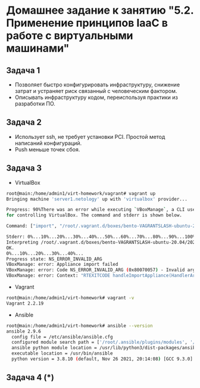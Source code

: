 
# Домашнее задание к занятию "5.2. Применение принципов IaaC в работе с виртуальными машинами"

## Задача 1

- Позволяет быстро конфигурировать инфраструктуру, снижение затрат и устраняет риск связанный с человеческим фактором.
- Описывать инфраструктуру кодом, переиспользуя практики из разработки ПО.

## Задача 2

- Использует ssh, не требует установки PCI. Простой метод написаний конфигураций.
- Push меньше точек сбоя.
## Задача 3

- VirtualBox
```bash
root@main:/home/admin1/virt-homework/vagrant# vagrant up
Bringing machine 'server1.netology' up with 'virtualbox' provider...

Progress: 90%There was an error while executing `VBoxManage`, a CLI used by Vagrant
for controlling VirtualBox. The command and stderr is shown below.

Command: ["import", "/root/.vagrant.d/boxes/bento-VAGRANTSLASH-ubuntu-20.04/202112.19.0/virtualbox/box.ovf", "--vsys", "0", "--vmname", "ubuntu-20.04-amd64_1652563288918_97458", "--vsys", "0", "--unit", "11", "--disk", "/root/VirtualBox VMs/ubuntu-20.04-amd64_1652563288918_97458/ubuntu-20.04-amd64-disk001.vmdk"]

Stderr: 0%...10%...20%...30%...40%...50%...60%...70%...80%...90%...100%
Interpreting /root/.vagrant.d/boxes/bento-VAGRANTSLASH-ubuntu-20.04/202112.19.0/virtualbox/box.ovf...
OK.
0%...10%...20%...30%...40%...
Progress state: NS_ERROR_INVALID_ARG
VBoxManage: error: Appliance import failed
VBoxManage: error: Code NS_ERROR_INVALID_ARG (0x80070057) - Invalid argument value (extended info not available)
VBoxManage: error: Context: "RTEXITCODE handleImportAppliance(HandlerArg*)" at line 1363 of file VBoxManageAppliance.cpp


```
- Vagrant
```bash
root@main:/home/admin1/virt-homework# vagrant -v
Vagrant 2.2.19
```
- Ansible
```bash
root@main:/home/admin1/virt-homework# ansible --version
ansible 2.9.6
  config file = /etc/ansible/ansible.cfg
  configured module search path = ['/root/.ansible/plugins/modules', '/usr/share/ansible/plugins/modules']
  ansible python module location = /usr/lib/python3/dist-packages/ansible
  executable location = /usr/bin/ansible
  python version = 3.8.10 (default, Nov 26 2021, 20:14:08) [GCC 9.3.0]
```

## Задача 4 (*)

```bash

```
